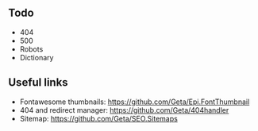 ## Todo
- 404
- 500
- Robots
- Dictionary

## Useful links
- Fontawesome thumbnails: https://github.com/Geta/Epi.FontThumbnail
- 404 and redirect manager: https://github.com/Geta/404handler
- Sitemap: https://github.com/Geta/SEO.Sitemaps


